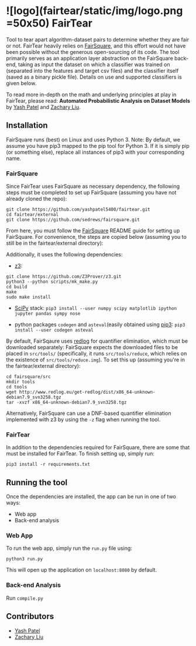 # ![logo](fairtear/static/img/logo.png =50x50) FairTear
Tool to tear apart algorithm-dataset pairs to determine whether they are fair or not. FairTear heavily relies on [FairSquare](https://github.com/sedrews/fairsquare), and this effort would not have been possible without the generous open-sourcing of its code. The tool primarily serves as an application layer abstraction on the FairSquare back-end, taking as input the dataset on which a classifier was trained on (separated into the features and target csv files) and the classifier itself (saved as a binary pickle file). Details on use and supported classifiers is given below.

To read more in-depth on the math and underlying principles at play in FairTear, please read: **Automated Probabilistic Analysis on Dataset Models** by
[Yash Patel](https://github.com/yashpatel5400) and
[Zachary Liu](https://github.com/zacharyliu).

## Installation

FairSquare runs (best) on Linux and uses Python 3. Note: By default, we assume you have pip3 mapped to the pip tool for Python 3. If it is simply pip (or something else), replace all instances of pip3 with your corresponding name.

### FairSquare
Since FairTear uses FairSquare as necessary dependency, the following steps must be completed to set up FairSquare (assuming you have not already cloned the repo):

```
git clone https://github.com/yashpatel5400/fairtear.git
cd fairtear/external
git clone https://github.com/sedrews/fairsquare.git
```

From here, you must follow the [FairSquare](https://github.com/sedrews/fairsquare) README guide for setting up FairSquare. For convenience, the steps are copied below (assuming you to still be in the fairtear/external directory):

Additionally, it uses the following dependencies:
- [z3](http://github.com/Z3Prover/z3):
```
git clone https://github.com/Z3Prover/z3.git
python3 --python scripts/mk_make.py
cd build
make
sudo make install
```

- [SciPy](http://scipy.org/) stack:
```pip3 install --user numpy scipy matplotlib ipython jupyter pandas sympy nose```

- python packages `codegen` and `asteval`(easily obtained using [pip3](http://pypi.python.org/pypi/pip3):
```pip3 install --user codegen asteval```

By default, FairSqaure uses [redlog](http://www.redlog.eu/get-redlog/) for quantifier elimination, which must be downloaded separately: FairSquare expects the downloaded files to be placed in `src/tools/` (specifically, it runs `src/tools/reduce`, which relies on the existence of `src/tools/reduce.img`). To set this up (assuming you're in the fairtear/external directory):

```
cd fairsquare/src
mkdir tools
cd tools
wget http://www.redlog.eu/get-redlog/dist/x86_64-unknown-debian7.9_svn3258.tgz
tar -xvzf x86_64-unknown-debian7.9_svn3258.tgz
```

Alternatively, FairSquare can use a DNF-based quantifier elimination implemented with z3 by using the `-z` flag when running the tool.

### FairTear
In addition to the dependencies required for FairSquare, there are some that must be installed for FairTear. To finish setting up, simply run:

```
pip3 install -r requirements.txt
```

## Running the tool

Once the dependencies are installed, the app can be run in one of two ways:
- Web app
- Back-end analysis

### Web App
To run the web app, simply run the `run.py` file using:

```python3 run.py```

This will open up the application on `localhost:8080` by default.

### Back-end Analysis

Run `compile.py`

## Contributors

* [Yash Patel](https://github.com/yashpatel5400)
* [Zachary Liu](https://github.com/zacharyliu)